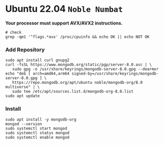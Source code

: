 # Ubuntu 22.04 `Noble Numbat`

**Your processor must support AVX/AVX2 instructions.**

```shell
# check
grep -qm1 '^flags.*avx' /proc/cpuinfo && echo OK || echo NOT OK
```

### Add Repository

```shell
sudo apt install curl gnupg2
curl -fsSL https://www.mongodb.org/static/pgp/server-8.0.asc | \
   sudo gpg -o /usr/share/keyrings/mongodb-server-8.0.gpg --dearmor
echo "deb [ arch=amd64,arm64 signed-by=/usr/share/keyrings/mongodb-server-8.0.gpg ] \
   https://repo.mongodb.org/apt/ubuntu noble/mongodb-org/8.0 multiverse" | \
   sudo tee /etc/apt/sources.list.d/mongodb-org-8.0.list
sudo apt update
```

### Install

```shell
sudo apt install -y mongodb-org
mongod --version
sudo systemctl start mongod
sudo systemctl status mongod
sudo systemctl enable mongod

```
